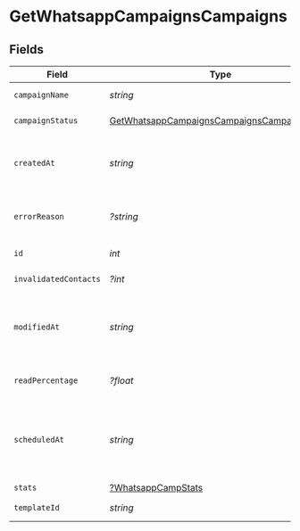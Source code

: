 # GetWhatsappCampaignsCampaigns


## Fields

| Field                                                                                                             | Type                                                                                                              | Required                                                                                                          | Description                                                                                                       | Example                                                                                                           |
| ----------------------------------------------------------------------------------------------------------------- | ----------------------------------------------------------------------------------------------------------------- | ----------------------------------------------------------------------------------------------------------------- | ----------------------------------------------------------------------------------------------------------------- | ----------------------------------------------------------------------------------------------------------------- |
| `campaignName`                                                                                                    | *string*                                                                                                          | :heavy_check_mark:                                                                                                | Name of the WhatsApp Campaign                                                                                     | Test Campaign                                                                                                     |
| `campaignStatus`                                                                                                  | [GetWhatsappCampaignsCampaignsCampaignStatus](../../models/shared/GetWhatsappCampaignsCampaignsCampaignStatus.md) | :heavy_check_mark:                                                                                                | Status of the WhatsApp Campaign                                                                                   | draft                                                                                                             |
| `createdAt`                                                                                                       | *string*                                                                                                          | :heavy_check_mark:                                                                                                | Creation UTC date-time of the WhatsApp template (YYYY-MM-DDTHH:mm:ss.SSSZ)                                        | 2017-06-01T12:30:00Z                                                                                              |
| `errorReason`                                                                                                     | *?string*                                                                                                         | :heavy_minus_sign:                                                                                                | Error Reason associated with the WhatsApp campaign sending                                                        |                                                                                                                   |
| `id`                                                                                                              | *int*                                                                                                             | :heavy_check_mark:                                                                                                | ID of the WhatsApp Campaign                                                                                       | 1672035851100690                                                                                                  |
| `invalidatedContacts`                                                                                             | *?int*                                                                                                            | :heavy_minus_sign:                                                                                                | Count of invalidated contacts                                                                                     | 0                                                                                                                 |
| `modifiedAt`                                                                                                      | *string*                                                                                                          | :heavy_check_mark:                                                                                                | UTC date-time of last modification of the WhatsApp template (YYYY-MM-DDTHH:mm:ss.SSSZ)                            | 2017-05-01T12:30:00Z                                                                                              |
| `readPercentage`                                                                                                  | *?float*                                                                                                          | :heavy_minus_sign:                                                                                                | Read percentage of the the WhatsApp campaign created                                                              | 28.57                                                                                                             |
| `scheduledAt`                                                                                                     | *string*                                                                                                          | :heavy_check_mark:                                                                                                | UTC date-time on which WhatsApp campaign is scheduled. Should be in YYYY-MM-DDTHH:mm:ss.SSSZ format               | 2017-06-01T12:30:00Z                                                                                              |
| `stats`                                                                                                           | [?WhatsappCampStats](../../models/shared/WhatsappCampStats.md)                                                    | :heavy_minus_sign:                                                                                                | N/A                                                                                                               |                                                                                                                   |
| `templateId`                                                                                                      | *string*                                                                                                          | :heavy_check_mark:                                                                                                | Id of the WhatsApp template                                                                                       | 637660278078655                                                                                                   |